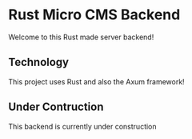 # Rust Micro CMS Backend

Welcome to this Rust made server backend!

## Technology

This project uses Rust and also the Axum framework!

## Under Contruction

This backend is currently under construction
